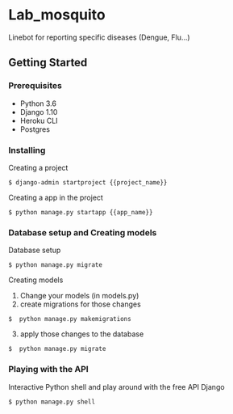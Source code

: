 # Lab_mosquito
Linebot for reporting specific diseases (Dengue, Flu...)

## Getting Started

### Prerequisites

- Python 3.6
- Django 1.10
- Heroku CLI
- Postgres

### Installing

Creating a project
```
$ django-admin startproject {{project_name}}
```
Creating a app in the project
```
$ python manage.py startapp {{app_name}}
```
### Database setup and Creating models

Database setup
```
$ python manage.py migrate
```
Creating models
1. Change your models (in models.py)
2. create migrations for those changes
```
$  python manage.py makemigrations
```
3. apply those changes to the database
```
$  python manage.py migrate
```

### Playing with the API

Interactive Python shell and play around with the free API Django
```
$ python manage.py shell
```
